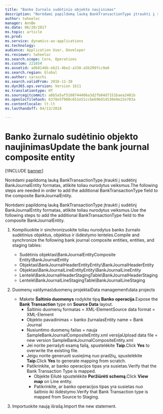```yaml
---
title: "Banko žurnalo sudėtinio objekto naujinimas"
description: "Norėdami papildomą lauką BankTransactionType įtraukti į sudėtinį BankJournalEntity formatas, atlikite toliau nurodytus veiksmus."
author: twheeloc
manager: AnnBe
ms.date: 06/20/2017
ms.topic: article
ms.prod: 
ms.service: dynamics-ax-applications
ms.technology: 
audience: Application User, Developer
ms.reviewer: twheeloc
ms.search.scope: Core, Operations
ms.custom: 221654
ms.assetid: adb8146b-eb21-4be2-a338-a5b299fcc9a0
ms.search.region: Global
ms.author: saraschi
ms.search.validFrom: 2016-11-30
ms.dyn365.ops.version: Version 1611
ms.translationtype: HT
ms.sourcegitcommit: a8b5a5af5108744406a3d2fb84d7151baea2481b
ms.openlocfilehash: 6378e5f960c651e51ccbe696d14530e9e22e783a
ms.contentlocale: lt-lt
ms.lasthandoff: 04/13/2018

---
```


# <a name="update-the-bank-journal-composite-entity"></a><span data-ttu-id="27a73-103">Banko žurnalo sudėtinio objekto naujinimas</span><span class="sxs-lookup"><span data-stu-id="27a73-103">Update the bank journal composite entity</span></span>

[!INCLUDE [banner](../includes/banner.md)]

<span data-ttu-id="27a73-104">Norėdami papildomą lauką BankTransactionType įtraukti į sudėtinį BankJournalEntity formatas, atlikite toliau nurodytus veiksmus.</span><span class="sxs-lookup"><span data-stu-id="27a73-104">The following steps are needed in order to add the additional BankTransactionType field to the composite BankJournalEntity.</span></span>

<span data-ttu-id="27a73-105">Norėdami papildomą lauką BankTransactionType įtraukti į sudėtinį BankJournalEntity formatas, atlikite toliau nurodytus veiksmus.</span><span class="sxs-lookup"><span data-stu-id="27a73-105">Use the following steps to add the additional BankTransactionType field to the composite BankJournalEntity.</span></span>

1.  <span data-ttu-id="27a73-106">Kompiliuokite ir sinchronizuokite toliau nurodytus banko žurnalo sudėtinius objektus, objektus ir išdėstymo lenteles.</span><span class="sxs-lookup"><span data-stu-id="27a73-106">Compile and synchronize the following bank journal composite entities, entities, and staging tables:</span></span>
    -   <span data-ttu-id="27a73-107">Sudėtinis objektas\\BankJournalEntity</span><span class="sxs-lookup"><span data-stu-id="27a73-107">Composite Entity\\BankJournalEntity</span></span>
    -   <span data-ttu-id="27a73-108">Objektas\\BankJournalHeaderEntity</span><span class="sxs-lookup"><span data-stu-id="27a73-108">Entity\\BankJournalHeaderEntity</span></span>
    -   <span data-ttu-id="27a73-109">Objektas\\BankJournalLineEntity</span><span class="sxs-lookup"><span data-stu-id="27a73-109">Entity\\BankJournalLineEntity</span></span>
    -   <span data-ttu-id="27a73-110">Lentelė\\BankJournalHeaderStaging</span><span class="sxs-lookup"><span data-stu-id="27a73-110">Table\\BankJournalHeaderStaging</span></span>
    -   <span data-ttu-id="27a73-111">Lentelė\\BankJournalLineStaging</span><span class="sxs-lookup"><span data-stu-id="27a73-111">Table\\BankJournalLineStaging</span></span>

2.  <span data-ttu-id="27a73-112">Duomenų valdymas\\duomenų projektai</span><span class="sxs-lookup"><span data-stu-id="27a73-112">Data management\\data projects</span></span>
    -   <span data-ttu-id="27a73-113">Makete **Šaltinio duomenys** rodykite tipą **Banko operacija**.</span><span class="sxs-lookup"><span data-stu-id="27a73-113">Expose the **Bank Transaction** type on **Source Data** layout.</span></span>
        -   <span data-ttu-id="27a73-114">Šaltinio duomenų formatas = XML-Element</span><span class="sxs-lookup"><span data-stu-id="27a73-114">Source data format = XML-Element</span></span>
        -   <span data-ttu-id="27a73-115">Objekto pavadinimas = banko žurnalas</span><span class="sxs-lookup"><span data-stu-id="27a73-115">Entity name = Bank Journal</span></span>
        -   <span data-ttu-id="27a73-116">Nusiuntimo duomenų failas = nauja SampleBankJournalCompositeEntity.xml versija</span><span class="sxs-lookup"><span data-stu-id="27a73-116">Upload data file = new version SampleBankJournalCompositeEntity.xml</span></span>
        -   <span data-ttu-id="27a73-117">Jei norite perrašyti esamą failą, spustelėkite **Taip**.</span><span class="sxs-lookup"><span data-stu-id="27a73-117">Click **Yes** to overwrite the existing file.</span></span>
        -   <span data-ttu-id="27a73-118">Jeigu norite generuoti susiejimą nuo pradžių, spustelėkite **Taip**.</span><span class="sxs-lookup"><span data-stu-id="27a73-118">Click **Yes** to generate mapping from scratch.</span></span>
        -   <span data-ttu-id="27a73-119">Patikrinkite, ar banko operacijos tipas yra susietas.</span><span class="sxs-lookup"><span data-stu-id="27a73-119">Verify that the Bank Transaction Type is mapped.</span></span>
            -   <span data-ttu-id="27a73-120">Objekte Eilutė spustelėkite **Peržiūrėti schemą**.</span><span class="sxs-lookup"><span data-stu-id="27a73-120">Click **View map** on Line entity.</span></span>
            -   <span data-ttu-id="27a73-121">Patikrinkite, ar banko operacijos tipas yra susietas nuo šaltinio iki išdėstymo.</span><span class="sxs-lookup"><span data-stu-id="27a73-121">Verify that Bank Transaction type is mapped from Source to Staging.</span></span>

3.  <span data-ttu-id="27a73-122">Importuokite naują išrašą.</span><span class="sxs-lookup"><span data-stu-id="27a73-122">Import the new statement.</span></span>





